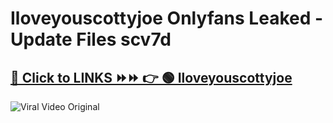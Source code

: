 
 # Iloveyouscottyjoe Onlyfans Leaked - Update Files scv7d

## <h2><a href="https://clipsfans.com/Iloveyouscottyjoe&ref=git">🔗 Click to LINKS ⏩⏩ 👉 🟢 Iloveyouscottyjoe </a></h2>

<a href="https://clipsfans.com/Iloveyouscottyjoe&ref=git" rel="nofollow" data-target="animated-image.originalLink"><img src="https://i.ibb.co.com/xMMVF88/686577567.gif" alt="Viral Video Original" style="max-width: 100%; display: inline-block;" data-target="animated-image.originalImage"></a>

